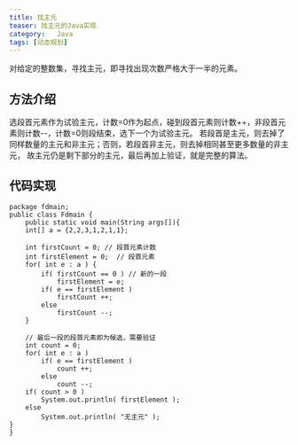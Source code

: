 ```yaml
---
title: 找主元
teaser: 找主元的Java实现
category:   Java
tags: [动态规划]
---
```


对给定的整数集，寻找主元，即寻找出现次数严格大于一半的元素。

## 方法介绍

选段首元素作为试验主元，计数=0作为起点，碰到段首元素则计数++，非段首元素则计数--，计数=0则段结束，选下一个为试验主元。
若段首是主元，则去掉了同样数量的主元和非主元；否则，若段首非主元，则去掉相同甚至更多数量的非主元，
故主元仍是剩下部分的主元，最后再加上验证，就是完整的算法。

## 代码实现
```
package fdmain;
public class Fdmain {
	public static void main(String args[]){
	int[] a = {2,2,3,1,2,1,1};

	int firstCount = 0; // 段首元素计数
	int firstElement = 0;  // 段首元素
	for( int e : a ) {
		if( firstCount == 0 ) // 新的一段
			firstElement = e;
		if( e == firstElement )
			firstCount ++;
		else
			firstCount --;
	}

	// 最后一段的段首元素即为候选，需要验证
	int count = 0;
	for( int e : a )
		if( e == firstElement )
			count ++;
		else
			count --;
	if( count > 0 )
		System.out.println( firstElement );
	else
		System.out.println( "无主元" );
}
}
```
